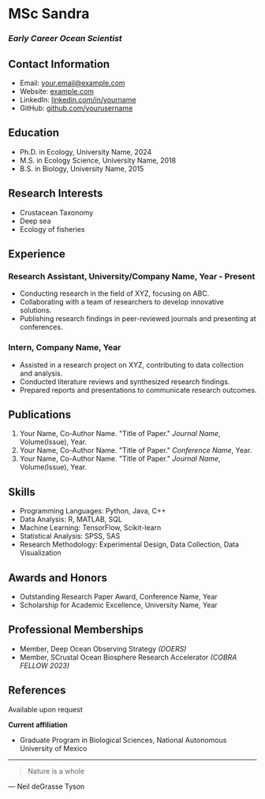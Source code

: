 <link rel="stylesheet" type="text/css" href="style.css">

# **MSc Sandra**  
### *Early Career Ocean Scientist*


## Contact Information
- Email: your.email@example.com
- Website: [example.com](https://www.example.com)
- LinkedIn: [linkedin.com/in/yourname](https://www.linkedin.com/in/yourname)
- GitHub: [github.com/yourusername](https://www.github.com/yourusername)

## Education
- Ph.D. in Ecology, University Name, 2024
- M.S. in Ecology Science, University Name, 2018
- B.S. in Biology, University Name, 2015
 
## Research Interests
- Crustacean Taxonomy 
- Deep sea
- Ecology of fisheries

## Experience
### Research Assistant, University/Company Name, Year - Present
- Conducting research in the field of XYZ, focusing on ABC.
- Collaborating with a team of researchers to develop innovative solutions.
- Publishing research findings in peer-reviewed journals and presenting at conferences.

### Intern, Company Name, Year
- Assisted in a research project on XYZ, contributing to data collection and analysis.
- Conducted literature reviews and synthesized research findings.
- Prepared reports and presentations to communicate research outcomes.

## Publications
1. Your Name, Co-Author Name. "Title of Paper." *Journal Name*, Volume(Issue), Year.
2. Your Name, Co-Author Name. "Title of Paper." *Conference Name*, Year.
3. Your Name, Co-Author Name. "Title of Paper." *Journal Name*, Volume(Issue), Year.

## Skills
- Programming Languages: Python, Java, C++
- Data Analysis: R, MATLAB, SQL
- Machine Learning: TensorFlow, Scikit-learn
- Statistical Analysis: SPSS, SAS
- Research Methodology: Experimental Design, Data Collection, Data Visualization

## Awards and Honors
- Outstanding Research Paper Award, Conference Name, Year
- Scholarship for Academic Excellence, University Name, Year

## Professional Memberships
- Member, Deep Ocean Observing Strategy  _(DOERS)_
- Member, SCrustal Ocean Biosphere Research Accelerator _(COBRA FELLOW 2023)_

## References
Available upon request



**Current affiliation** 
- Graduate Program in Biological Sciences, National Autonomous University of Mexico





 

<!-- TO DO: add more details about me later -->



---
> Nature is a whole

— Neil deGrasse Tyson
